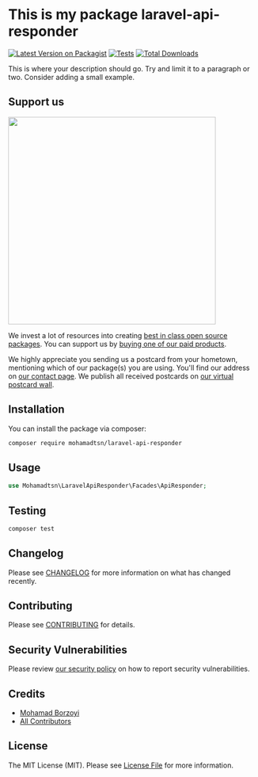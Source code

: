 # This is my package laravel-api-responder

[![Latest Version on Packagist](https://img.shields.io/packagist/v/mohamadtsn/laravel-api-responder.svg?style=flat-square)](https://packagist.org/packages/mohamadtsn/laravel-api-responder)
[![Tests](https://img.shields.io/github/actions/workflow/status/mohamadtsn/laravel-api-responder/run-tests.yml?branch=main&label=tests&style=flat-square)](https://github.com/mohamadtsn/laravel-api-responder/actions/workflows/run-tests.yml)
[![Total Downloads](https://img.shields.io/packagist/dt/mohamadtsn/laravel-api-responder.svg?style=flat-square)](https://packagist.org/packages/mohamadtsn/laravel-api-responder)

This is where your description should go. Try and limit it to a paragraph or two. Consider adding a small example.

## Support us

[<img src="https://github-ads.s3.eu-central-1.amazonaws.com/laravel-api-responder.jpg?t=1" width="419px" />](https://spatie.be/github-ad-click/laravel-api-responder)

We invest a lot of resources into creating [best in class open source packages](https://spatie.be/open-source). You can support us by [buying one of our paid products](https://spatie.be/open-source/support-us).

We highly appreciate you sending us a postcard from your hometown, mentioning which of our package(s) you are using. You'll find our address on [our contact page](https://spatie.be/about-us). We publish all received postcards on [our virtual postcard wall](https://spatie.be/open-source/postcards).

## Installation

You can install the package via composer:

```bash
composer require mohamadtsn/laravel-api-responder
```

## Usage

```php
use Mohamadtsn\LaravelApiResponder\Facades\ApiResponder;

```

## Testing

```bash
composer test
```

## Changelog

Please see [CHANGELOG](CHANGELOG.md) for more information on what has changed recently.

## Contributing

Please see [CONTRIBUTING](https://github.com/spatie/.github/blob/main/CONTRIBUTING.md) for details.

## Security Vulnerabilities

Please review [our security policy](../../security/policy) on how to report security vulnerabilities.

## Credits

- [Mohamad Borzoyi](https://github.com/mohamadtsn)
- [All Contributors](../../contributors)

## License

The MIT License (MIT). Please see [License File](LICENSE.md) for more information.
